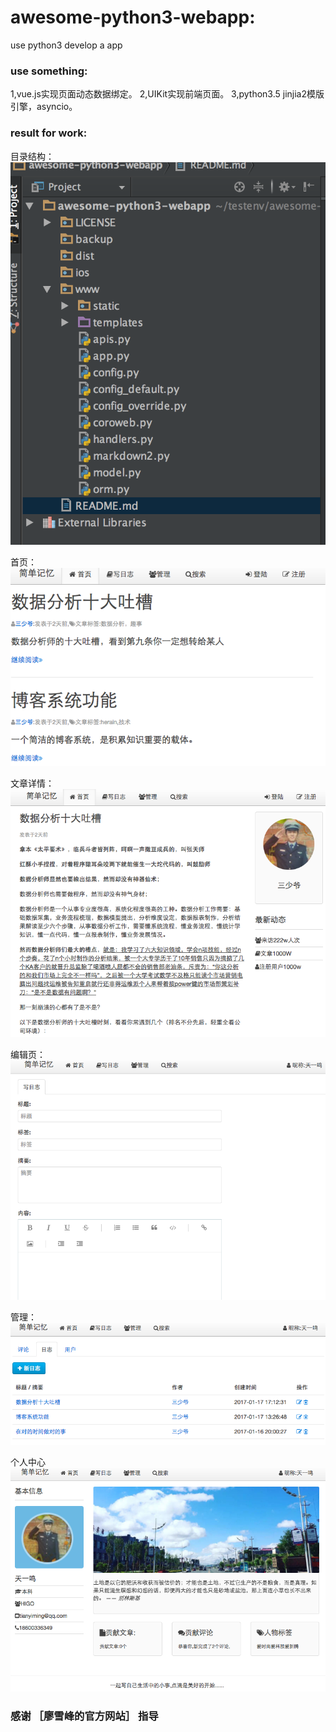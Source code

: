 # awesome-python3-webapp:
use python3 develop a app

### use something:
1,vue.js实现页面动态数据绑定。
2,UIKit实现前端页面。
3,python3.5 jinjia2模版引擎，asyncio。

### result for work:
目录结构：
![image](https://github.com/aherain/awesome-python3-webapp/blob/master/showimg/2F6D7084-6634-4A44-9434-C4F961C18B22.png)

首页：
![Alt text](https://github.com/aherain/awesome-python3-webapp/blob/master/showimg/F51C81F5-7A1A-41DC-8DA2-325A2B369BA7.png "2")

文章详情：
![Alt text](https://github.com/aherain/awesome-python3-webapp/blob/master/showimg/38F00CB4-8A39-460B-A05C-9DACA0E5C139.png "2")

编辑页：
![Alt text](https://github.com/aherain/awesome-python3-webapp/blob/master/showimg/11288BB9-E72A-4E7C-A133-53C72ACBE7A0.png "2")

管理：
![Alt text](https://github.com/aherain/awesome-python3-webapp/blob/master/showimg/083493FB-34B1-47BE-A45E-157AABA7CF9D.png "2")

个人中心
![Alt text](https://github.com/aherain/awesome-python3-webapp/blob/master/showimg/EC56C21C-67DD-4ECC-9C40-A374D1410389.png "2")

### 感谢 ［廖雪峰的官方网站］ 指导
